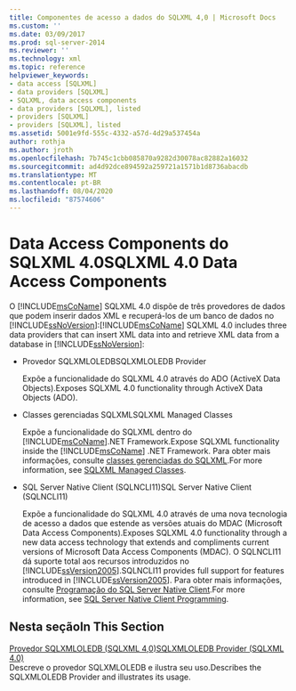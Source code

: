 ```yaml
---
title: Componentes de acesso a dados do SQLXML 4,0 | Microsoft Docs
ms.custom: ''
ms.date: 03/09/2017
ms.prod: sql-server-2014
ms.reviewer: ''
ms.technology: xml
ms.topic: reference
helpviewer_keywords:
- data access [SQLXML]
- data providers [SQLXML]
- SQLXML, data access components
- data providers [SQLXML], listed
- providers [SQLXML]
- providers [SQLXML], listed
ms.assetid: 5001e9fd-555c-4332-a57d-4d29a537454a
author: rothja
ms.author: jroth
ms.openlocfilehash: 7b745c1cbb085870a9282d30078ac82882a16032
ms.sourcegitcommit: ad4d92dce894592a259721a1571b1d8736abacdb
ms.translationtype: MT
ms.contentlocale: pt-BR
ms.lasthandoff: 08/04/2020
ms.locfileid: "87574606"
---
```

# <a name="sqlxml-40-data-access-components"></a><span data-ttu-id="3951a-102">Data Access Components do SQLXML 4.0</span><span class="sxs-lookup"><span data-stu-id="3951a-102">SQLXML 4.0 Data Access Components</span></span>
  <span data-ttu-id="3951a-103">O [!INCLUDE[msCoName](../../../includes/msconame-md.md)] SQLXML 4.0 dispõe de três provedores de dados que podem inserir dados XML e recuperá-los de um banco de dados no [!INCLUDE[ssNoVersion](../../../includes/ssnoversion-md.md)]:</span><span class="sxs-lookup"><span data-stu-id="3951a-103">[!INCLUDE[msCoName](../../../includes/msconame-md.md)] SQLXML 4.0 includes three data providers that can insert XML data into and retrieve XML data from a database in [!INCLUDE[ssNoVersion](../../../includes/ssnoversion-md.md)]:</span></span>  
  
-   <span data-ttu-id="3951a-104">Provedor SQLXMLOLEDB</span><span class="sxs-lookup"><span data-stu-id="3951a-104">SQLXMLOLEDB Provider</span></span>  
  
     <span data-ttu-id="3951a-105">Expõe a funcionalidade do SQLXML 4.0 através do ADO (ActiveX Data Objects).</span><span class="sxs-lookup"><span data-stu-id="3951a-105">Exposes SQLXML 4.0 functionality through ActiveX Data Objects (ADO).</span></span>  
  
-   <span data-ttu-id="3951a-106">Classes gerenciadas SQLXML</span><span class="sxs-lookup"><span data-stu-id="3951a-106">SQLXML Managed Classes</span></span>  
  
     <span data-ttu-id="3951a-107">Expõe a funcionalidade do SQLXML dentro do [!INCLUDE[msCoName](../../../includes/msconame-md.md)].NET Framework.</span><span class="sxs-lookup"><span data-stu-id="3951a-107">Expose SQLXML functionality inside the [!INCLUDE[msCoName](../../../includes/msconame-md.md)] .NET Framework.</span></span> <span data-ttu-id="3951a-108">Para obter mais informações, consulte [classes gerenciadas do SQLXML](../net-framework-classes/sqlxml-4-0-net-framework-support-managed-classes.md).</span><span class="sxs-lookup"><span data-stu-id="3951a-108">For more information, see [SQLXML Managed Classes](../net-framework-classes/sqlxml-4-0-net-framework-support-managed-classes.md).</span></span>  
  
-   <span data-ttu-id="3951a-109">SQL Server Native Client (SQLNCLI11)</span><span class="sxs-lookup"><span data-stu-id="3951a-109">SQL Server Native Client (SQLNCLI11)</span></span>  
  
     <span data-ttu-id="3951a-110">Expõe a funcionalidade do SQLXML 4.0 através de uma nova tecnologia de acesso a dados que estende as versões atuais do MDAC (Microsoft Data Access Components).</span><span class="sxs-lookup"><span data-stu-id="3951a-110">Exposes SQLXML 4.0 functionality through a new data access technology that extends and compliments current versions of Microsoft Data Access Components (MDAC).</span></span> <span data-ttu-id="3951a-111">O SQLNCLI11 dá suporte total aos recursos introduzidos no [!INCLUDE[ssVersion2005](../../../includes/ssversion2005-md.md)].</span><span class="sxs-lookup"><span data-stu-id="3951a-111">SQLNCLI11 provides full support for features introduced in [!INCLUDE[ssVersion2005](../../../includes/ssversion2005-md.md)].</span></span> <span data-ttu-id="3951a-112">Para obter mais informações, consulte [Programação do SQL Server Native Client](../../native-client/sql-server-native-client-programming.md).</span><span class="sxs-lookup"><span data-stu-id="3951a-112">For more information, see [SQL Server Native Client Programming](../../native-client/sql-server-native-client-programming.md).</span></span>  
  
## <a name="in-this-section"></a><span data-ttu-id="3951a-113">Nesta seção</span><span class="sxs-lookup"><span data-stu-id="3951a-113">In This Section</span></span>  
 [<span data-ttu-id="3951a-114">Provedor SQLXMLOLEDB &#40;SQLXML 4,0&#41;</span><span class="sxs-lookup"><span data-stu-id="3951a-114">SQLXMLOLEDB Provider &#40;SQLXML 4.0&#41;</span></span>](../../../database-engine/dev-guide/sqlxmloledb-provider-sqlxml-4-0.md)  
 <span data-ttu-id="3951a-115">Descreve o provedor SQLXMLOLEDB e ilustra seu uso.</span><span class="sxs-lookup"><span data-stu-id="3951a-115">Describes the SQLXMLOLEDB Provider and illustrates its usage.</span></span>  
  
  

